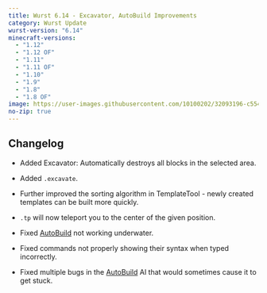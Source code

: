 ```yaml
---
title: Wurst 6.14 - Excavator, AutoBuild Improvements
category: Wurst Update
wurst-version: "6.14"
minecraft-versions:
  - "1.12"
  - "1.12 OF"
  - "1.11"
  - "1.11 OF"
  - "1.10"
  - "1.9"
  - "1.8"
  - "1.8 OF"
image: https://user-images.githubusercontent.com/10100202/32093196-c5542b52-bafb-11e7-9a4c-4af0e4a63e3b.jpg
no-zip: true
---
```

## Changelog

- Added Excavator: Automatically destroys all blocks in the selected area.

- Added `.excavate`.

- Further improved the sorting algorithm in TemplateTool - newly created templates can be built more quickly.

- `.tp` will now teleport you to the center of the given position.

- Fixed [AutoBuild](https://wiki.wurstclient.net/autobuild) not working underwater.

- Fixed commands not properly showing their syntax when typed incorrectly.

- Fixed multiple bugs in the [AutoBuild](https://wiki.wurstclient.net/autobuild) AI that would sometimes cause it to get stuck.
